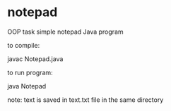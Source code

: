 # notepad
OOP task simple notepad Java program  

to compile:

javac Notepad.java

to run program:

java Notepad



note: text is saved in text.txt file in the same directory

